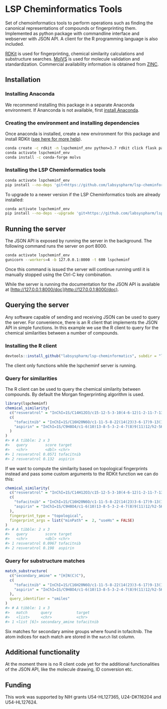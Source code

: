 # LSP Cheminformatics Tools

Set of chemoinformatics tools to perform operations such as finding the canonical representations of compounds
or fingerprinting them. Implemented as python package with commandline interface and webserver with JSON API.
A client for the R programming language is also included.

[RDKit](http://www.rdkit.org) is used for fingerprinting, chemical similarity calculations and substructure
searches. [MolVS](https://github.com/mcs07/MolVS) is used for molecule validation and standardization.
Commercial availability information is obtained from [ZINC](http://zinc15.docking.org).

## Installation

### Installing Anaconda

We recommend installing this package in a separate Anaconda environment. If Ananconda is not
available, first [install Anaconda](https://conda.io/projects/conda/en/latest/user-guide/install/index.html).

### Creating the environment and installing dependencies

Once anaconda is installed, create a new environment for this package and install RDKit
([see here for more help](https://www.rdkit.org/docs/Install.html)).

``` bash
conda create -c rdkit -n lspcheminf_env python=3.7 rdkit click flask pandas gunicorn marshmallow apispec
conda activate lspcheminf_env
conda install -c conda-forge molvs
```

### Installing the LSP Cheminformatics tools

``` bash
conda activate lspcheminf_env
pip install --no-deps 'git+https://github.com/labsyspharm/lsp-cheminformatics.git#egg=lspcheminf&subdirectory=lsp_cheminf_server'
```

To upgrade to a newer version if the LSP Cheminformatics tools are already installed:

``` bash
conda activate lspcheminf_env
pip install --no-deps --upgrade 'git+https://github.com/labsyspharm/lsp-cheminformatics.git#egg=lspcheminf&subdirectory=lsp_cheminf_server'
```

## Running the server

The JSON API is exposed by running the server in the background. The following command runs the server on port 8000.

``` bash
conda activate lspcheminf_env
gunicorn --workers=4 -b 127.0.0.1:8000 -t 600 lspcheminf
```

Once this command is issued the server will continue running until it is manually stopped using the Ctrl-C key combination.

While the server is running the documentation for the JSON API is available at [http://127.0.0.1:8000/doc](http://127.0.0.1:8000/doc).

## Querying the server

Any software capable of sending and receiving JSON can be used to query the server. For convenience, there is an R client
that implements the JSON API in simple functions. In this example we use the R client to query for the chemical similarities between a number of compounds.

### Installing the R client

``` r
devtools::install_github("labsyspharm/lsp-cheminformatics", subdir = "lsp_cheminf_rclient")
```

The client only functions while the lspcheminf server is running.

### Query for similarities

The R client can be used to query the chemical similarity between compounds. By default the Morgan fingerprinting algorithm is used.

``` r
library(lspcheminf)
chemical_similarity(
  c("resveratrol" = "InChI=1S/C14H12O3/c15-12-5-3-10(4-6-12)1-2-11-7-13(16)9-14(17)8-11/h1-9,15-17H/b2-1+"),
  c(
    "tofacitnib" = "InChI=1S/C16H20N6O/c1-11-5-8-22(14(23)3-6-17)9-13(11)21(2)16-12-4-7-18-15(12)19-10-20-16/h4,7,10-11,13H,3,5,8-9H2,1-2H3,(H,18,19,20)/t11-,13+/m1/s1",
    "aspirin" = "InChI=1S/C9H8O4/c1-6(10)13-8-5-3-2-4-7(8)9(11)12/h2-5H,1H3,(H,11,12)"
  )
)
#> # A tibble: 2 x 3
#>   query        score target
#>   <chr>        <dbl> <chr>
#> 1 resveratrol 0.0571 tofacitnib
#> 2 resveratrol 0.132  aspirin
```

If we want to compute the similarity based on topological fingerprints instead and pass some custom arguments to the RDKit function
we can do this:

``` r
chemical_similarity(
  c("resveratrol" = "InChI=1S/C14H12O3/c15-12-5-3-10(4-6-12)1-2-11-7-13(16)9-14(17)8-11/h1-9,15-17H/b2-1+"),
  c(
    "tofacitnib" = "InChI=1S/C16H20N6O/c1-11-5-8-22(14(23)3-6-17)9-13(11)21(2)16-12-4-7-18-15(12)19-10-20-16/h4,7,10-11,13H,3,5,8-9H2,1-2H3,(H,18,19,20)/t11-,13+/m1/s1",
    "aspirin" = "InChI=1S/C9H8O4/c1-6(10)13-8-5-3-2-4-7(8)9(11)12/h2-5H,1H3,(H,11,12)"
  ),
  fingerprint_type = "topological",
  fingerprint_args = list("minPath" =  2, "useHs" = FALSE)
)
#> # A tibble: 2 x 3
#>   query        score target
#>   <chr>        <dbl> <chr>
#> 1 resveratrol 0.0967 tofacitnib
#> 2 resveratrol 0.198  aspirin
```

### Query for substructure matches

``` r
match_substructure(
  c("secondary_amine" = "[H]N(C)C"),
  c(
    "tofacitnib" = "InChI=1S/C16H20N6O/c1-11-5-8-22(14(23)3-6-17)9-13(11)21(2)16-12-4-7-18-15(12)19-10-20-16/h4,7,10-11,13H,3,5,8-9H2,1-2H3,(H,18,19,20)/t11-,13+/m1/s1",
    "aspirin" = "InChI=1S/C9H8O4/c1-6(10)13-8-5-3-2-4-7(8)9(11)12/h2-5H,1H3,(H,11,12)"
  ),
  query_identifier = "smiles"
)
#> # A tibble: 1 x 3
#>   match      query           target
#>   <list>     <chr>           <chr>
#> 1 <list [6]> secondary_amine tofacitnib
```

Six matches for secondary amine groups where found in tofacitnib. The atom indices for each match are stored in the `match`
list column.

## Additional functionality

At the moment there is no R client code yet for the additional functionalities of the JSON API, like the molecule drawing,
ID conversion etc.

## Funding

This work was supported by NIH grants U54-HL127365, U24-DK116204 and U54-HL127624.

